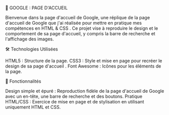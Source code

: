 📸 GOOGLE : PAGE D'ACCUEIL

Bienvenue dans la page d'accueil de Google, une réplique de la page d'accueil de Google que j'ai réalisée pour mettre en pratique mes compétences en HTML & CSS . Ce projet vise à reproduire le design et le comportement de sa page d'accueil, y compris la barre de recherche et l'affichage des images.

🛠️ Technologies Utilisées

HTML5 : Structure de la page. CSS3 : Style et mise en page pour recréer le design de sa page d'accueil . Font Awesome : Icônes pour les éléments de la page.

🌟 Fonctionnalités

Design simple et épuré : Reproduction fidèle de la page d'accueil de Google avec un en-tête, une barre de recherche et des boutons.
Pratique HTML/CSS : Exercice de mise en page et de stylisation en utilisant uniquement HTML et CSS.
